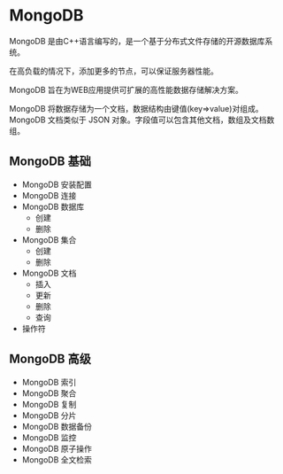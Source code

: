 # MongoDB
MongoDB 是由C++语言编写的，是一个基于分布式文件存储的开源数据库系统。

在高负载的情况下，添加更多的节点，可以保证服务器性能。

MongoDB 旨在为WEB应用提供可扩展的高性能数据存储解决方案。

MongoDB 将数据存储为一个文档，数据结构由键值(key=>value)对组成。MongoDB 文档类似于 JSON 对象。字段值可以包含其他文档，数组及文档数组。

## MongoDB 基础
- MongoDB 安装配置
- MongoDB 连接
- MongoDB 数据库
    - 创建
    - 删除
- MongoDB 集合
    - 创建
    - 删除
- MongoDB 文档
    - 插入
    - 更新
    - 删除
    - 查询
- 操作符

## MongoDB 高级
- MongoDB 索引
- MongoDB 聚合
- MongoDB 复制
- MongoDB 分片
- MongoDB 数据备份
- MongoDB 监控
- MongoDB 原子操作
- MongoDB 全文检索
